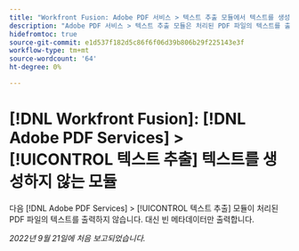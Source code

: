 ```yaml
---
title: "Workfront Fusion: Adobe PDF 서비스 > 텍스트 추출 모듈에서 텍스트를 생성하지 않음"
description: "Adobe PDF 서비스 > 텍스트 추출 모듈은 처리된 PDF 파일의 텍스트를 출력하지 않습니다. 대신 빈 메타데이터만 출력합니다. "
hidefromtoc: true
source-git-commit: e1d537f182d5c86f6f06d39b806b29f225143e3f
workflow-type: tm+mt
source-wordcount: '64'
ht-degree: 0%

---
```



# [!DNL Workfront Fusion]: [!DNL Adobe PDF Services] > [!UICONTROL 텍스트 추출] 텍스트를 생성하지 않는 모듈

다음 [!DNL Adobe PDF Services] > [!UICONTROL 텍스트 추출] 모듈이 처리된 PDF 파일의 텍스트를 출력하지 않습니다. 대신 빈 메타데이터만 출력합니다.

_2022년 9월 21일에 처음 보고되었습니다._

